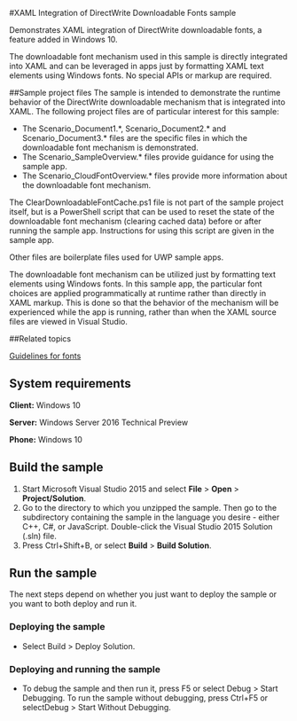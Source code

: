 ﻿<!---
  category: ControlsLayoutAndText
--->

#XAML Integration of DirectWrite Downloadable Fonts sample

Demonstrates XAML integration of DirectWrite downloadable fonts, a feature added in Windows 10.

The downloadable font mechanism used in this sample is directly integrated into XAML and can be leveraged in apps just by formatting XAML text elements using Windows fonts. No special APIs or markup are required.

##Sample project files
The sample is intended to demonstrate the runtime behavior of the DirectWrite downloadable mechanism that is integrated into XAML. The following project files are of particular interest for this sample:

* The Scenario\_Document1.\*, Scenario\_Document2.\* and Scenario\_Document3.\* files are the specific files in which the downloadable font mechanism is demonstrated. 
* The Scenario\_SampleOverview.\* files provide guidance for using the sample app.
* The Scenario\_CloudFontOverview.\* files provide more information about the downloadable font mechanism.

The ClearDownloadableFontCache.ps1 file is not part of the sample project itself, but is a PowerShell script that can be used to reset the state of the downloadable font mechanism (clearing cached data) before or after running the sample app. Instructions for using this script are given in the sample app.

Other files are boilerplate files used for UWP sample apps.

The downloadable font mechanism can be utilized just by formatting text elements using Windows fonts. In this sample app, the particular font choices are applied programmatically at runtime rather than directly in XAML markup. This is done so that the behavior of the mechanism will be experienced while the app is running, rather than when the XAML source files are viewed in Visual Studio.


##Related topics

[Guidelines for fonts](https://msdn.microsoft.com/library/windows/apps/hh700394.aspx)


## System requirements

**Client:** Windows 10

**Server:** Windows Server 2016 Technical Preview

**Phone:** Windows 10

## Build the sample

1. Start Microsoft Visual Studio 2015 and select **File** \> **Open** \> **Project/Solution**.
2. Go to the directory to which you unzipped the sample. Then go to the subdirectory containing the sample in the language you desire - either C++, C#, or JavaScript. Double-click the Visual Studio 2015 Solution (.sln) file. 
3. Press Ctrl+Shift+B, or select **Build** \> **Build Solution**. 

## Run the sample

The next steps depend on whether you just want to deploy the sample or you want to both deploy and run it.

### Deploying the sample

- Select Build > Deploy Solution. 

### Deploying and running the sample

- To debug the sample and then run it, press F5 or select Debug >  Start Debugging. To run the sample without debugging, press Ctrl+F5 or selectDebug > Start Without Debugging. 
